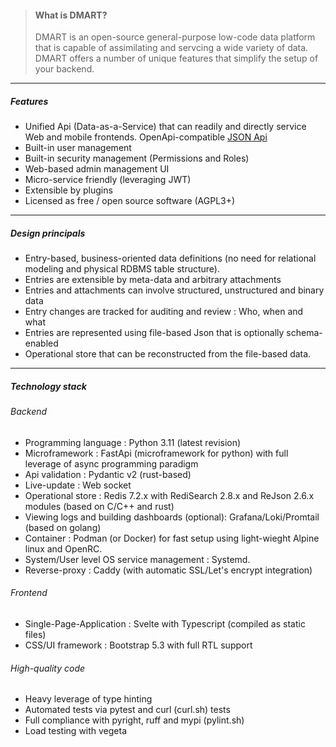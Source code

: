 <script lang="ts">
  import { Col, Container, Row } from "sveltestrap";
  import Icon from "@/components/Icon.svelte";

</script>
<Container fluid={true} class="pt-4 ps-4 pe-4">
<Row><Col>

> #### What is DMART?
> DMART is an open-source general-purpose low-code data platform that is capable of assimilating and servcing a wide variety of data.
> DMART offers a number of unique features that simplify the setup of your backend.

----

##### <Icon name="stars" class="text-success m-2 fs-2" /> Features

- Unified Api (Data-as-a-Service) that can readily and directly service Web and mobile frontends. OpenApi-compatible [JSON Api](https://api.dmart.cc/docs)
- Built-in user management
- Built-in security management (Permissions and Roles)
- Web-based admin management UI
- Micro-service friendly (leveraging JWT)
- Extensible by plugins
- Licensed as free / open source software (AGPL3+)

----

##### <Icon name="bank" class="text-danger m-2 fs-2" /> Design principals

- Entry-based, business-oriented data definitions (no need for relational modeling and physical RDBMS table structure).
- Entries are extensible by meta-data and arbitrary attachments
- Entries and attachments can involve structured, unstructured and binary data
- Entry changes are tracked for auditing and review : Who, when and what
- Entries are represented using file-based Json that is optionally schema-enabled
- Operational store that can be reconstructed from the file-based data.

</Col><Col>

----

##### <Icon name="airplane-engines" class="text-primary m-2 fs-2" /> Technology stack

###### Backend

- Programming language : Python 3.11 (latest revision)
- Microframework : FastApi (microframework for python) with full leverage of async programming paradigm
- Api validation : Pydantic v2 (rust-based)
- Live-update : Web socket
- Operational store : Redis 7.2.x with RediSearch 2.8.x and ReJson 2.6.x modules (based on C/C++ and rust)
- Viewing logs and building dashboards (optional): Grafana/Loki/Promtail (based on golang)
- Container : Podman (or Docker) for fast setup using light-wieght Alpine linux and OpenRC.
- System/User level OS service management : Systemd.
- Reverse-proxy : Caddy (with automatic SSL/Let's encrypt integration)

###### Frontend

- Single-Page-Application : Svelte with Typescript (compiled as static files)
- CSS/UI framework : Bootstrap 5.3 with full RTL support

###### High-quality code

- Heavy leverage of type hinting
- Automated tests via pytest and curl (curl.sh) tests
- Full compliance with pyright, ruff and mypi (pylint.sh)
- Load testing with vegeta

</Col></Row></Container>
